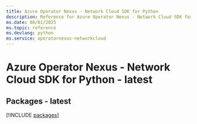 ```yaml
---
title: Azure Operator Nexus - Network Cloud SDK for Python
description: Reference for Azure Operator Nexus - Network Cloud SDK for Python
ms.date: 08/01/2025
ms.topic: reference
ms.devlang: python
ms.service: operatornexus-networkcloud
---
```

# Azure Operator Nexus - Network Cloud SDK for Python - latest
## Packages - latest
[!INCLUDE [packages](operator-nexus---network-cloud-index.md)]